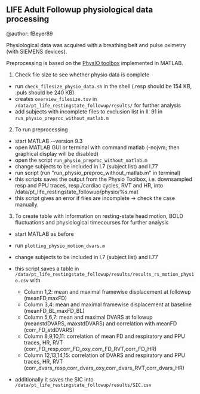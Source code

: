 ## LIFE Adult Followup physiological data processing
@author: fBeyer89

Physiological data was acquired with a breathing belt and pulse oximetry (with SIEMENS devices).

Preprocessing is based on the  [PhysIO toolbox](https://www.sciencedirect.com/science/article/pii/S016502701630259X) implemented in MATLAB.

1. Check file size to see whether physio data is complete
* run `check_filesize_physio_data.sh` in the shell (.resp should be 154 KB, .puls should be 240 KB)
* creates `overview_filesize.tsv` in `/data/pt_life_restingstate_followup/results/` for further analysis
* add subjects with incomplete files to exclusion list in ll. 91 in `run_physio_preproc_without_matlab.m`

2. To run preprocessing
- start MATLAB --version 9.3
- open MATLAB GUI or terminal with command matlab (-nojvm; then graphical display will be disabled)
- open the script `run_physio_preproc_without_matlab.m`
- change subjects to be included in l.7 (subject list) and l.77
- run script (run "run_physio_preproc_without_matlab.m" in terminal)
- this scripts saves the output from the Physio Toolbox, i.e. downsampled resp and PPU traces, resp./cardiac cycles, RVT and HR, into /data/pt_life_restingstate_followup/physio/%s.mat
- this script gives an error if files are incomplete -> check the case manually.

3. To create table with information on resting-state head motion, BOLD fluctuations and physiological timecourses for further analysis 
- start MATLAB as before
- run `plotting_physio_motion_dvars.m`  
- change subjects to be included in l.7 (subject list) and l.77
- this script saves a table in `/data/pt_life_restingstate_followup/results/results_rs_motion_physio.csv` with
	* Column 1,2: mean and maximal framewise displacement at followup (meanFD,maxFD)
  * Column 3,4: mean and maximal framewise displacement at baseline (meanFD_BL,maxFD_BL)
  * Column 5,6,7: mean and maximal DVARS at followup (meanstdDVARS, maxstdDVARS) and correlation with meanFD (corr_FD_stdDVARS)
  * Column 8,9,10,11: correlation of mean FD and respiratory and PPU traces, HR, RVT (corr_FD_resp,corr_FD_oxy,corr_FD_RVT,corr_FD_HR)
  * Column 12,13,14,15: correlation of DVARS and respiratory and PPU traces, HR, RVT (corr_dvars_resp,corr_dvars_oxy,corr_dvars_RVT,corr_dvars_HR)

- additionally it saves the SIC into `/data/pt_life_restingstate_followup/results/SIC.csv`

